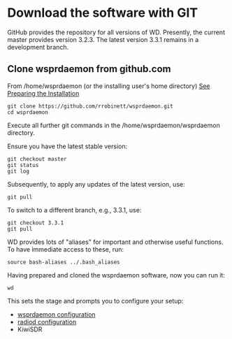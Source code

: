 # Download the software with GIT

GitHub provides the repository for all versions of WD.  Presently, the current master provides version 3.2.3.  The latest version 3.3.1 remains in a development branch.  

## Clone wsprdaemon from github.com

From /home/wsprdaemon (or the installing user's home directory) [See Preparing the Installation](./preparation.md)
```
git clone https://github.com/rrobinett/wsprdaemon.git
cd wsprdaemon
```
Execute all further git commands in the /home/wsprdaemon/wsprdaemon directory.

Ensure you have the latest stable version:
```
git checkout master
git status
git log
```

Subsequently, to apply any updates of the latest version, use:
```
git pull
```

To switch to a different branch, e.g., 3.3.1, use:
```
git checkout 3.3.1
git pull
```

WD provides lots of "aliases" for important and otherwise useful functions.  To have immediate access to these, run:
```
source bash-aliases ../.bash_aliases
```

Having prepared and cloned the wsprdaemon software, now you can run it:
```
wd
```

This sets the stage and prompts you to configure your setup:
- [wsprdaemon configuration](../configuration/wd_conf.md)
- [radiod configuration](../configuration/radiod_conf.md)
- KiwiSDR
